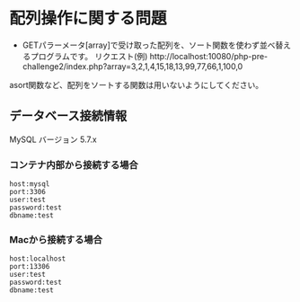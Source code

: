 # 配列操作に関する問題

- GETパラーメータ[array]で受け取った配列を、ソート関数を使わず並べ替えるプログラムです。
リクエスト(例)
http://localhost:10080/php-pre-challenge2/index.php?array=3,2,1,4,15,18,13,99,77,66,1,100,0

asort関数など、配列をソートする関数は用いないようにしてください。


## データベース接続情報
MySQL バージョン 5.7.x


### コンテナ内部から接続する場合
```
host:mysql
port:3306
user:test
password:test
dbname:test
```

### Macから接続する場合
```
host:localhost
port:13306
user:test
password:test
dbname:test
```
